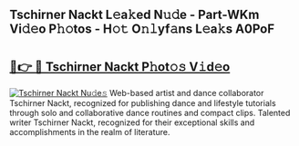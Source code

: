 ## Tschirner Nackt L𝚎a𝚔ed N𝚞𝚍e - Part-WKm Vi𝚍𝚎o P𝚑𝚘tos - H𝚘𝚝 O𝚗𝚕yf𝚊ns L𝚎a𝚔s A0PoF

# <h2><a href="http://kf3wyc.oniu.top/?m=Tschirner+Nackt">🔗👉 🔴 Tschirner Nackt P𝚑ot𝚘𝚜 V𝚒d𝚎o</a></h2>

[![Tschirner Nackt Nu𝚍e𝚜](https://i.imgur.com/0qMVB7G.gif)](http://kf3wyc.oniu.top/?m=Tschirner+Nackt)
Web-based artist and dance collaborator Tschirner Nackt, recognized for publishing dance and lifestyle tutorials through solo and collaborative dance routines and compact clips. Talented writer Tschirner Nackt, recognized for their exceptional skills and accomplishments in the realm of literature.  
